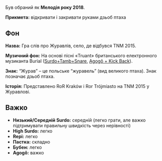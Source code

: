 Був обраний як **Мелодія року 2018**.

**Прикмета:** відкривати і закривати руками дзьоб птаха

## Фон

**Назва:** Гра слів про Журавлів, село, де відбувся TNM 2015.

**Музичний фон:** На основі пісні «Truant» британського електронного музиканта
Burial ([Surdo+Tamb+Snare](https://youtu.be/8u4D0wAc2AA?t=1m48s), [Agogô + Kick
Back](https://youtu.be/8u4D0wAc2AA?t=6m27s)).

**Знак:** “Журав” – це польське “журавель” (вид великого птаха). Знак позначає
дзьоб птаха.

**Історія:** Представлено RoR Kraków і Ror Trójmiasto на TNM 2015 у Журавлові.

## Важко

* **Низький/Середній Surdo:** середній (легко грати, але важко підтримувати
  правильну швидкість через нерівності)
* **High Surdo:** легко
* **Repi:** легко
* **Пастка:** складно
* **Бубен:** легко
* **Agogô:** важко
